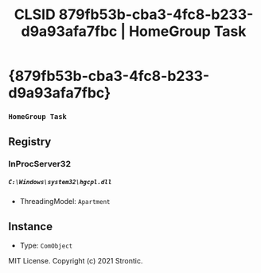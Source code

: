 ﻿---
title: "CLSID 879fb53b-cba3-4fc8-b233-d9a93afa7fbc | HomeGroup Task"
excerpt: What is COM-Object CLSID 879fb53b-cba3-4fc8-b233-d9a93afa7fbc?
---

# {879fb53b-cba3-4fc8-b233-d9a93afa7fbc}

### `HomeGroup Task`

## Registry


### InProcServer32

##### `C:\Windows\system32\hgcpl.dll`
* ThreadingModel: `Apartment`

## Instance

* Type: `ComObject`

MIT License. Copyright (c) 2021 Strontic.


